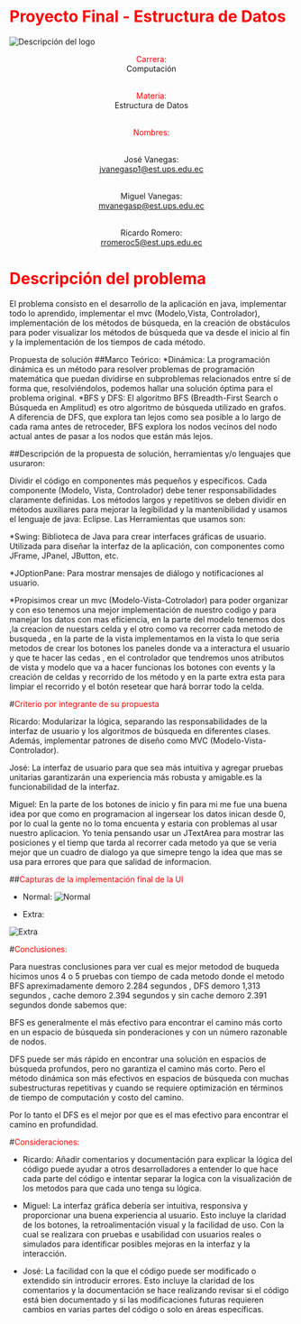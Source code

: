 # <span style="color: red;">Proyecto Final - Estructura de Datos</span>
![Descripción del logo](https://drive.google.com/uc?id=1vktiEFvA6a9KMZhUFFxx8SAPHqPdbCZl)



<div style="text-align: center;">

  <span style="color: red;">Carrera: </span>
  <br>
  Computación
  <br><br>

  <span style="color: red;">Materia: </span>
  <br>
  Estructura de Datos
  <br><br>

  <span style="color: red;">Nombres: </span>
  <br><br>

  José Vanegas:<br>
  jvanegasp1@est.ups.edu.ec
  <br><br>

  Miguel Vanegas:<br>
  mvanegasp@est.ups.edu.ec
  <br><br>

  Ricardo Romero:<br>
  rromeroc5@est.ups.edu.ec

</div>



# <span style="color: red;">Descripción del problema</span>

El problema consisto en el desarrollo de la aplicación en java, implementar todo lo aprendido, implementar el mvc (Modelo,Vista, Controlador), implementación de los métodos de búsqueda, en la creación de obstáculos para poder visualizar los métodos de búsqueda que va desde el inicio al fin  y la implementación de los tiempos de cada método.

Propuesta de solución
##Marco Teórico: 
*Dinámica:
La programación dinámica es un método para resolver problemas de programación matemática que puedan dividirse en subproblemas relacionados entre sí de forma que, resolviéndolos, podemos hallar una solución óptima para el problema original.
*BFS y  DFS: 
El algoritmo BFS (Breadth-First Search o Búsqueda en Amplitud) es otro algoritmo de búsqueda utilizado en grafos. A diferencia de DFS, que explora tan lejos como sea posible a lo largo de cada rama antes de retroceder, BFS explora los nodos vecinos del nodo actual antes de pasar a los nodos que están más lejos.

##Descripción de la propuesta de solución, herramientas y/o lenguajes que usuraron:

Dividir el código en componentes más pequeños y específicos. Cada componente (Modelo, Vista, Controlador) debe tener responsabilidades claramente definidas. Los métodos largos y repetitivos se deben dividir en métodos auxiliares para mejorar la legibilidad y la mantenibilidad y usamos el lenguaje de java: Eclipse.
Las Herramientas que usamos son:

*Swing: Biblioteca de Java para crear interfaces gráficas de usuario. Utilizada para diseñar la interfaz de la aplicación, con componentes como JFrame, JPanel, JButton, etc.

*JOptionPane: Para mostrar mensajes de diálogo y notificaciones al usuario.

*Propisimos crear un mvc (Modelo-Vista-Cotrolador) para poder organizar y con eso tenemos una mejor implementación de nuestro codigo y para manejar los datos con mas eficiencia, en la parte del modelo tenemos dos ,la creacion de nuestars celda y el otro como va recorrer cada metodo de busqueda , en la parte de la vista implementamos en la vista lo que seria metodos de crear los botones los paneles donde va a interactura el usuario y  que te hacer las cedas , en el controlador 
que tendremos unos atributos de vista y modelo que va a hacer funcionas los botones con events y la creación de celdas y recorrido de los método y en la parte extra esta para limpiar el recorrido y el botón resetear que hará borrar todo la celda.


#<span style="color: red;">Criterio por integrante de su propuesta </span>

Ricardo: Modularizar la lógica, separando las responsabilidades de la interfaz de usuario y los algoritmos de búsqueda en diferentes clases. Además, implementar patrones de diseño como MVC (Modelo-Vista-Controlador).

José: La interfaz de usuario para que sea más intuitiva y agregar pruebas unitarias garantizarán una experiencia más robusta y amigable.es la funcionabilidad de la interfaz.

Miguel: En la parte de los botones de inicio y fin para mi me fue una buena idea por que como en programacion al ingersear los datos inican desde 0, por lo cual la gente no lo toma encuenta y estaria con problemas al usar nuestro aplicacion. Yo tenia pensando usar un JTextArea para mostrar las posiciones y el tiemp que tarda al recorrer cada metodo ya que se veria mejor que un cuadro de dialogo ya que simepre tengo la idea que mas se usa para errores que para que salidad de informacion.

##<span style="color: red;">Capturas de la implementación final de la UI </span>

- Normal:
![Normal](https://i.imgur.com/vqqCOhL.jpg)

- Extra:

![Extra](https://i.imgur.com/7a4Nr5I.png)


#<span style="color: red;">Conclusiones:</span>

Para nuestras conclusiones para ver cual es mejor metodod de buqueda hicimos unos 4 o 5 pruebas con tiempo de cada metodo donde el metodo BFS apreximadamente demoro 2.284 segundos , DFS demoro 1,313 segundos , cache demoro 2.394 segundos y sin cache demoro 2.391 segundos donde sabemos que:

BFS es generalmente el más efectivo para encontrar el camino más corto en un espacio de búsqueda sin ponderaciones y con un número razonable de nodos.

DFS puede ser más rápido en encontrar una solución en espacios de búsqueda profundos, pero no garantiza el camino más corto.
Pero el método dinámica son más efectivos en espacios de búsqueda con muchas subestructuras repetitivas y cuando se requiere optimización en términos de tiempo de computación y costo del camino.

Por lo tanto el DFS es el mejor por que  es el mas efectivo para encontrar el camino en profundidad.

#<span style="color: red;">Consideraciones:</span>

- Ricardo: Añadir comentarios y documentación para explicar la lógica del código puede ayudar a otros desarrolladores a entender lo que hace cada parte del código e intentar separar la logica con la visualización de los metodos para que cada uno tenga su lógica.

- Miguel: La interfaz gráfica debería ser intuitiva, responsiva y proporcionar una buena experiencia al usuario. Esto incluye la claridad de los botones, la retroalimentación visual y la facilidad de uso. Con la cual se realizara con pruebas e usabilidad con usuarios reales o simulados para identificar posibles mejoras en la interfaz y la interacción.

- José: La facilidad con la que el código puede ser modificado o extendido sin introducir errores. Esto incluye la claridad de los comentarios y la documentación se hace realizando revisar si el código está bien documentado y si las modificaciones futuras requieren cambios en varias partes del código o solo en áreas específicas.

